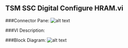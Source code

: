 ## **TSM SSC Digital Configure HRAM.vi**
###Connector Pane:
![alt text](/Instrument%20Control/Digital/HRAM/TSM%20SSC%20Digital%20Configure%20HRAM.vic.png "TSM SSC Digital Configure HRAM.vi connector pane")

###VI Description:


###Block Diagram:
![alt text](/Instrument%20Control/Digital/HRAM/TSM%20SSC%20Digital%20Configure%20HRAM.vid.png "TSM SSC Digital Configure HRAM.vi block diagram")
